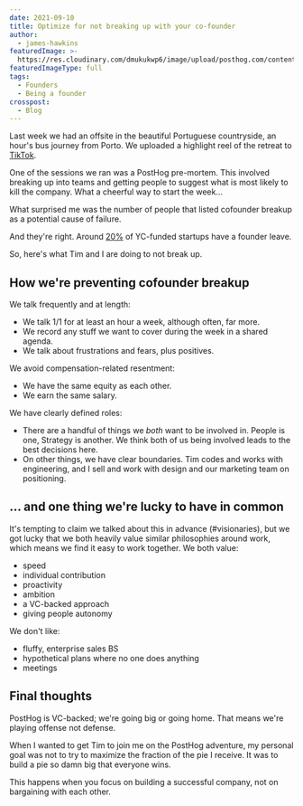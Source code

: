```yaml
---
date: 2021-09-10
title: Optimize for not breaking up with your co-founder
author:
  - james-hawkins
featuredImage: >-
  https://res.cloudinary.com/dmukukwp6/image/upload/posthog.com/contents/images/blog/posthog-ceo-diary-blog.png
featuredImageType: full
tags:
  - Founders
  - Being a founder
crosspost:
  - Blog
---
```


Last week we had an offsite in the beautiful Portuguese countryside, an hour's bus journey from Porto. We uploaded a highlight reel of the retreat to [TikTok](https://vm.tiktok.com/ZMRUGX4XW/).

One of the sessions we ran was a PostHog pre-mortem. This involved breaking up into teams and getting people to suggest what is most likely to kill the company. What a cheerful way to start the week...

What surprised me was the number of people that listed cofounder breakup as a potential cause of failure.

And they're right. Around [20%](http://paulgraham.com/startupmistakes.html) of YC-funded startups have a founder leave.

So, here's what Tim and I are doing to not break up.

## How we're preventing cofounder breakup

We talk frequently and at length:
- We talk 1/1 for at least an hour a week, although often, far more.
- We record any stuff we want to cover during the week in a shared agenda.
- We talk about frustrations and fears, plus positives.

We avoid compensation-related resentment:
- We have the same equity as each other.
- We earn the same salary.

We have clearly defined roles:
- There are a handful of things we _both_ want to be involved in. People is one, Strategy is another. We think both of us being involved leads to the best decisions here.
- On other things, we have clear boundaries. Tim codes and works with engineering, and I sell and work with design and our marketing team on positioning.

## ... and one thing we're lucky to have in common

It's tempting to claim we talked about this in advance (#visionaries), but we got lucky that we both heavily value similar philosophies around work, which means we find it easy to work together. We both value:

- speed
- individual contribution
- proactivity
- ambition
- a VC-backed approach
- giving people autonomy

We don't like:

- fluffy, enterprise sales BS
- hypothetical plans where no one does anything
- meetings

## Final thoughts

PostHog is VC-backed; we're going big or going home. That means we're playing offense not defense.

When I wanted to get Tim to join me on the PostHog adventure, my personal goal was not to try to maximize the fraction of the pie I receive. It was to build a pie so damn big that everyone wins.

This happens when you focus on building a successful company, not on bargaining with each other.

<NewsletterForm />

